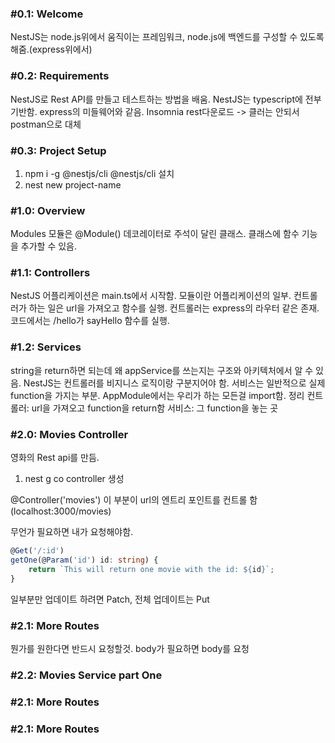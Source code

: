 ### #0.1: Welcome
NestJS는 node.js위에서 움직이는 프레임워크, node.js에 백엔드를 구성할 수 있도록 해줌.(express위에서)

### #0.2: Requirements
NestJS로 Rest API를 만들고 테스트하는 방법을 배움. NestJS는 typescript에 전부 기반함. express의 미들웨어와 같음.
Insomnia rest다운로드 -> 클러는 안되서 postman으로 대체
### #0.3: Project Setup
1. npm i -g @nestjs/cli
@nestjs/cli 설치
2. nest new project-name

### #1.0: Overview
Modules
모듈은 @Module() 데코레이터로 주석이 달린 클래스. 클래스에 함수 기능을 추가할 수 있음.

### #1.1: Controllers
NestJS 어플리케이션은 main.ts에서 시작함. 모듈이란 어플리케이션의 일부. 컨트롤러가 하는 일은 url을 가져오고 함수를 실행. 컨트롤러는 express의 라우터 같은 존재. 코드에서는 /hello가 sayHello 함수를 실행.

### #1.2: Services
string을 return하면 되는데 왜 appService를 쓰는지는 구조와 아키텍처에서 알 수 있음. NestJS는 컨트롤러를 비지니스 로직이랑 구분지어야 함. 서비스는 일반적으로 실제 function을 가지는 부분. AppModule에서는 우리가 하는 모든걸 import함.
정리
컨트롤러: url을 가져오고 function을 return함
서비스: 그 function을 놓는 곳

### #2.0: Movies Controller
영화의 Rest api를 만듬.
1. nest g co
controller 생성

@Controller('movies')
이 부분이 url의 엔트리 포인트를 컨트롤 함 (localhost:3000/movies)

무언가 필요하면 내가 요청해야함.
```typescript
@Get('/:id')
getOne(@Param('id') id: string) {
    return `This will return one movie with the id: ${id}`;
}
```
일부분만 업데이트 하려면 Patch, 전체 업데이트는 Put

### #2.1: More Routes
뭔가를 원한다면 반드시 요청할것.
body가 필요하면 body를 요청

### #2.2: Movies Service part One


### #2.1: More Routes
### #2.1: More Routes